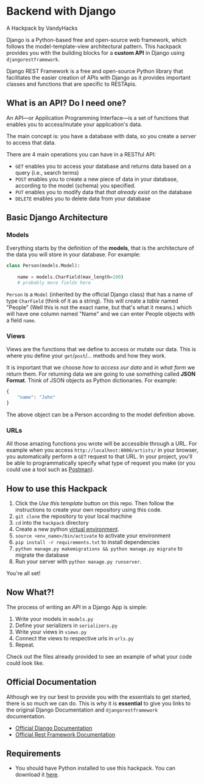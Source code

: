 # Backend with Django
A Hackpack by VandyHacks

Django is a Python-based free and open-source web framework,
which follows the model-template-view architectural pattern.
This hackpack provides you with the building blocks for a **custom
API** in Django using `djangorestframework`.

Django REST Framework is a free and open-source Python library
that facilitates the easier creation of APIs with Django as it
provides important classes and functions that are specific to
RESTApis.

## What is an API? Do I need one?

An API—or Application Programming Interface—is a set of functions
that enables you to access/mutate your application's data.

The main concept is: you have a database with data, so you create
a *server* to access that data.

There are 4 main operations you can have in a RESTful API:
- `GET` enables you to access your database and returns data based on a query (i.e., search terms)
- `POST` enables you to create a new piece of data in your database,
according to the model (schema) you specified.
- `PUT` enables you to modify data that *that already exist* on the database
- `DELETE` enables you to delete data from your database

## Basic Django Architecture

### Models

Everything starts by the definition of the **models**, that is the
architecture of the data you will store in your database. For example:
```python
class Person(models.Model):
    
    name = models.CharField(max_length=100)
    # probably more fields here

```
`Person` is a `Model` (inherited by the official Django class) that has a name of type `CharField`
(think of it as a string). This will create a *table* named "People" (Well this is not the exact name, but
 that's what it means.) which will have one column named "Name" and we can 
 enter People objects with a field `name`.
 
### Views

Views are the functions that we define to access or mutate our data. This is
where you define your `get`/`post`/... methods and how they work.

It is important that we choose *how to access our data* and *in what form* we return them. For returning
data we are going to use something called **JSON Format**. Think of JSON objects as Python
dictionaries. For example:
```python
{
    "name": "John"
}
```
The above object can be a Person according to the model definition above.

### URLs

All those amazing functions you wrote will be accessible through a URL. For example when you access
`http://localhost:8000/artists/` in your browser, you automatically perform a `GET` request
to that URL. In your project, you'll be able to programmatically specify what type of request
you make (or you could use a tool such as [Postman](https://www.getpostman.com/)).

## How to use this Hackpack

1. Click the *Use this template* button on this repo. Then follow the instructions to create your own repository
using this code.
2. `git clone` the repository to your local machine
3. `cd` into the `hackpack` directory
4. Create a new python [virtual environment](https://uoa-eresearch.github.io/eresearch-cookbook/recipe/2014/11/26/python-virtual-env/).
5. `source <env_name>/bin/activate` to activate your environment
6. `pip install -r requirements.txt` to install dependencies
7. `python manage.py makemigrations && python manage.py migrate` to migrate the database
8. Run your server with `python manage.py runserver`.

You're all set!

## Now What?!

The process of writing an API in a Django App is simple:
1. Write your models in `models.py`
2. Define your serializers in `serializers.py`
3. Write your views in `views.py`
4. Connect the views to respective urls in `urls.py`
5. Repeat.

Check out the files already provided to see an example of what your code could look like.

## Official Documentation

Although we try our best to provide you with the essentials to get started, there is
so much we can do. This is why it is **essential** to give you links to the original Django Documentation 
and `djangorestframework` documentation.

- [Official Django Documentation](https://docs.djangoproject.com/en/2.2/)
- [Official Rest Framework Documentation](https://www.django-rest-framework.org/)

## Requirements

- You should have Python installed to use this hackpack. You can download it [here](https://www.python.org).